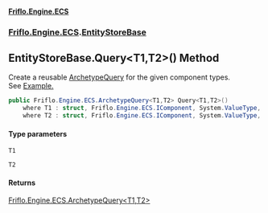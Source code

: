 #### [Friflo.Engine.ECS](index.md 'index')
### [Friflo.Engine.ECS](Friflo.Engine.ECS.md 'Friflo.Engine.ECS').[EntityStoreBase](EntityStoreBase.md 'Friflo.Engine.ECS.EntityStoreBase')

## EntityStoreBase.Query<T1,T2>() Method

Create a reusable [ArchetypeQuery](ArchetypeQuery.md 'Friflo.Engine.ECS.ArchetypeQuery') for the given component types.<br/>
See <a href="https://github.com/friflo/Friflo.Json.Fliox/wiki/Examples-~-General#query-entities">Example.</a>

```csharp
public Friflo.Engine.ECS.ArchetypeQuery<T1,T2> Query<T1,T2>()
    where T1 : struct, Friflo.Engine.ECS.IComponent, System.ValueType, System.ValueType
    where T2 : struct, Friflo.Engine.ECS.IComponent, System.ValueType, System.ValueType;
```
#### Type parameters

<a name='Friflo.Engine.ECS.EntityStoreBase.Query_T1,T2_().T1'></a>

`T1`

<a name='Friflo.Engine.ECS.EntityStoreBase.Query_T1,T2_().T2'></a>

`T2`

#### Returns
[Friflo.Engine.ECS.ArchetypeQuery&lt;](ArchetypeQuery_T1,T2_.md 'Friflo.Engine.ECS.ArchetypeQuery<T1,T2>')[T1](EntityStoreBase.Query_T1,T2_().md#Friflo.Engine.ECS.EntityStoreBase.Query_T1,T2_().T1 'Friflo.Engine.ECS.EntityStoreBase.Query<T1,T2>().T1')[,](ArchetypeQuery_T1,T2_.md 'Friflo.Engine.ECS.ArchetypeQuery<T1,T2>')[T2](EntityStoreBase.Query_T1,T2_().md#Friflo.Engine.ECS.EntityStoreBase.Query_T1,T2_().T2 'Friflo.Engine.ECS.EntityStoreBase.Query<T1,T2>().T2')[&gt;](ArchetypeQuery_T1,T2_.md 'Friflo.Engine.ECS.ArchetypeQuery<T1,T2>')